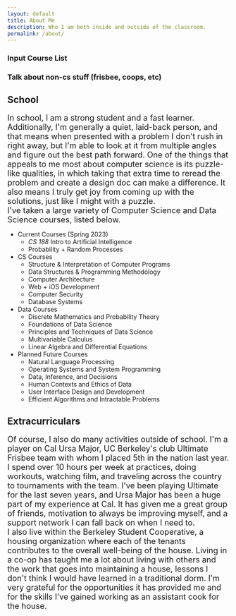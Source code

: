 ```yaml
---
layout: default
title: About Me
description: Who I am both inside and outside of the classroom.
permalink: /about/
---
```


### Input Course List
### Talk about non-cs stuff (frisbee, coops, etc)

## School

<font size="4"> In school, I am a strong student and a fast learner. Additionally, I'm generally a quiet, laid-back person, and that means when presented with a problem I don't rush in right away, but I'm able to look at it from multiple angles and figure out the best path forward. One of the things that appeals to me most about computer science is its puzzle-like qualities, in which taking that extra time to reread the problem and create a design doc can make a difference. It also means I truly get joy from coming up with the solutions, just like I might with a puzzle. 
<br>
I've taken a large variety of Computer Science and Data Science courses, listed below.</font>

- Current Courses (Spring 2023)
    - *CS 188* Intro to Artificial Intelligence
    - Probability + Random Processes
- CS Courses
    - Structure & Interpretation of Computer Programs
    - Data Structures & Programming Methodology
    - Computer Architecture
    - Web + iOS Development
    - Computer Security
    - Database Systems
- Data Courses
    - Discrete Mathematics and Probability Theory
    - Foundations of Data Science
    - Principles and Techniques of Data Science
    - Multivariable Calculus
    - Linear Algebra and Differential Equations
- Planned Future Courses
    - Natural Language Processing
    - Operating Systems and System Programming
    - Data, Inference, and Decisions
    - Human Contexts and Ethics of Data
    - User Interface Design and Development
    - Efficient Algorithms and Intractable Problems

## Extracurriculars

<font size="4"> Of course, I also do many activities outside of school. I'm a player on Cal Ursa Major, UC Berkeley's club Ultimate Frisbee team with whom I placed 5th in the nation last year. I spend over 10 hours per week at practices, doing workouts, watching film, and traveling across the country to tournaments with the team. I've been playing Ultimate for the last seven years, and Ursa Major has been a huge part of my experience at Cal. It has given me a great group of friends, motivation to always be improving myself, and a support network I can fall back on when I need to.
<br>
I also live within the Berkeley Student Cooperative, a housing organization where each of the tenants contributes to the overall well-being of the house. Living in a co-op has taught me a lot about living with others and the work that goes into maintaining a house, lessons I don't think I would have learned in a traditional dorm. I'm very grateful for the opportunities it has provided me and for the skills I've gained working as an assistant cook for the house.<font>


